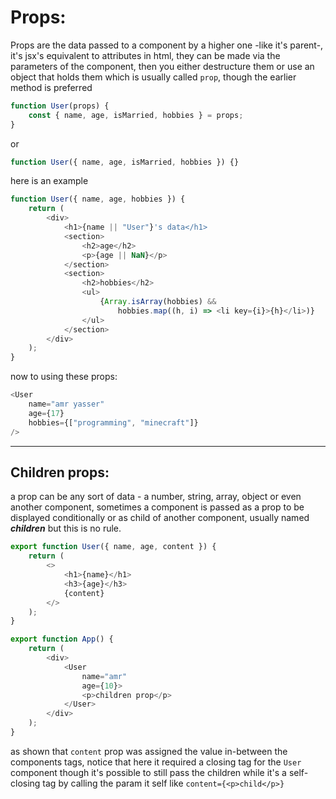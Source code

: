 <!-- @format -->

# Props:

Props are the data passed to a component by a higher one -like it's parent-, it's jsx's equivalent to attributes in html, they can be made via the parameters of the component, then you either destructure them or use an object that holds them which is usually called `prop`, though the earlier method is preferred

```javascript
function User(props) {
	const { name, age, isMarried, hobbies } = props;
}
```

or

```javascript
function User({ name, age, isMarried, hobbies }) {}
```

here is an example

```javascript
function User({ name, age, hobbies }) {
	return (
		<div>
			<h1>{name || "User"}'s data</h1>
			<section>
				<h2>age</h2>
				<p>{age || NaN}</p>
			</section>
			<section>
				<h2>hobbies</h2>
				<ul>
					{Array.isArray(hobbies) &&
						hobbies.map((h, i) => <li key={i}>{h}</li>)}
				</ul>
			</section>
		</div>
	);
}
```

now to using these props:

```javascript
<User
	name="amr yasser"
	age={17}
	hobbies={["programming", "minecraft"]}
/>
```

---

## Children props:

a prop can be any sort of data - a number, string, array, object or even another component, sometimes a component is passed as a prop to be displayed conditionally or as child of another component, usually named **_children_** but this is no rule.

```javascript
export function User({ name, age, content }) {
	return (
		<>
			<h1>{name}</h1>
			<h3>{age}</h3>
			{content}
		</>
	);
}
```

```javascript
export function App() {
	return (
		<div>
			<User
				name="amr"
				age={10}>
				<p>children prop</p>
			</User>
		</div>
	);
}
```

as shown that `content` prop was assigned the value in-between the components tags, notice that here it required a closing tag for the `User` component though it's possible to still pass the children while it's a self-closing tag by calling the param it self like `content={<p>child</p>}`
